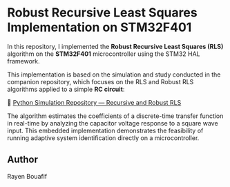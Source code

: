 # Robust Recursive Least Squares Implementation on STM32F401

In this repository, I implemented the **Robust Recursive Least Squares (RLS)** algorithm on the **STM32F401** microcontroller using the STM32 HAL framework.

This implementation is based on the simulation and study conducted in the companion repository, which focuses on the RLS and Robust RLS algorithms applied to a simple **RC circuit**:

🔗 [Python Simulation Repository — Recursive and Robust RLS](https://github.com/RayenBof97/Robust_RLS_Python)

The algorithm estimates the coefficients of a discrete-time transfer function in real-time by analyzing the capacitor voltage response to a square wave input. This embedded implementation demonstrates the feasibility of running adaptive system identification directly on a microcontroller.

## Author

Rayen Bouafif
